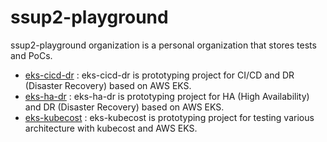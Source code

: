# ssup2-playground

ssup2-playground organization is a personal organization that stores tests and PoCs.

* [eks-cicd-dr](https://github.com/ssup2-playground/project_eks-cicd-dr) : eks-cicd-dr is prototyping project for CI/CD and DR (Disaster Recovery) based on AWS EKS.
* [eks-ha-dr](https://github.com/ssup2-playground/project_eks-ha-dr) : eks-ha-dr is prototyping project for HA (High Availability) and DR (Disaster Recovery) based on AWS EKS.
* [eks-kubecost](https://github.com/ssup2-playground/project_eks-kubecost) : eks-kubecost is prototyping project for testing various architecture with kubecost and AWS EKS.

